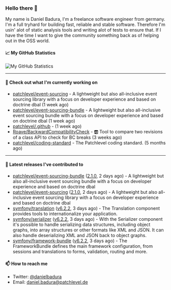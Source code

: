 ### Hello there 👋

My name is Daniel Badura, I'm a freelance software engineer from germany. I'm a full tryhard for building fast, reliable and stable software. 
Therefore I'm usin' alot of static analysis tools and writing alot of tests to ensure that. If I have the time I want to give the community something back as of helping out in the OSS world.

#### 📈 My GitHub Statistics

![My GitHub Statistics](https://github-readme-stats.vercel.app/api?username=DanielBadura&show_icons=true&count_private=true&hide_title=true)

---

#### 👷 Check out what I'm currently working on

- [patchlevel/event-sourcing](https://github.com/patchlevel/event-sourcing) - A lightweight but also all-inclusive event sourcing library with a focus on developer experience and based on doctrine dbal (1 week ago)
- [patchlevel/event-sourcing-bundle](https://github.com/patchlevel/event-sourcing-bundle) - A lightweight but also all-inclusive event sourcing bundle with a focus on developer experience and based on doctrine dbal (1 week ago)
- [patchlevel/.github](https://github.com/patchlevel/.github) -  (1 week ago)
- [Roave/BackwardCompatibilityCheck](https://github.com/Roave/BackwardCompatibilityCheck) - :ab: Tool to compare two revisions of a class API to check for BC breaks (3 weeks ago)
- [patchlevel/coding-standard](https://github.com/patchlevel/coding-standard) - The Patchlevel coding standard. (5 months ago)

---

#### 🔭 Latest releases I've contributed to

- [patchlevel/event-sourcing-bundle](https://github.com/patchlevel/event-sourcing-bundle) ([2.1.0](https://github.com/patchlevel/event-sourcing-bundle/releases/tag/2.1.0), 2 days ago) - A lightweight but also all-inclusive event sourcing bundle with a focus on developer experience and based on doctrine dbal
- [patchlevel/event-sourcing](https://github.com/patchlevel/event-sourcing) ([2.1.0](https://github.com/patchlevel/event-sourcing/releases/tag/2.1.0), 2 days ago) - A lightweight but also all-inclusive event sourcing library with a focus on developer experience and based on doctrine dbal
- [symfony/translation](https://github.com/symfony/translation) ([v6.2.2](https://github.com/symfony/translation/releases/tag/v6.2.2), 3 days ago) - The Translation component provides tools to internationalize your application.
- [symfony/serializer](https://github.com/symfony/serializer) ([v6.2.2](https://github.com/symfony/serializer/releases/tag/v6.2.2), 3 days ago) - With the Serializer component it&#39;s possible to handle serializing data structures, including object graphs, into array structures or other formats like XML and JSON. It can also handle deserializing XML and JSON back to object graphs.
- [symfony/framework-bundle](https://github.com/symfony/framework-bundle) ([v6.2.2](https://github.com/symfony/framework-bundle/releases/tag/v6.2.2), 3 days ago) - The FrameworkBundle defines the main framework configuration, from sessions and translations to forms, validation, routing and more.

#### 📫 How to reach me

- Twitter: [@danielbadura](https://twitter.com/danielbadura)
- Email: [daniel.badura@patchlevel.de](mailto:daniel.badura@patchlevel.de)
